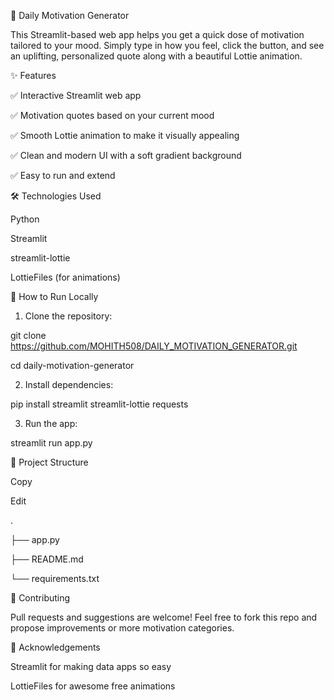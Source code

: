 🌟 Daily Motivation Generator

This Streamlit-based web app helps you get a quick dose of motivation tailored to your mood. Simply type in how you feel, click the button, and see an uplifting, personalized quote along with a beautiful Lottie animation.



✨ Features

✅ Interactive Streamlit web app

✅ Motivation quotes based on your current mood

✅ Smooth Lottie animation to make it visually appealing

✅ Clean and modern UI with a soft gradient background

✅ Easy to run and extend



🛠️ Technologies Used

Python

Streamlit

streamlit-lottie

LottieFiles (for animations)




🏃 How to Run Locally

1. Clone the repository:

git clone https://github.com/MOHITH508/DAILY_MOTIVATION_GENERATOR.git

cd daily-motivation-generator



2. Install dependencies:

pip install streamlit streamlit-lottie requests



3. Run the app:

streamlit run app.py




📂 Project Structure

Copy

Edit

.

├── app.py

├── README.md

└── requirements.txt




🤝 Contributing

Pull requests and suggestions are welcome! Feel free to fork this repo and propose improvements or more motivation categories.



🙌 Acknowledgements

Streamlit for making data apps so easy

LottieFiles for awesome free animations




